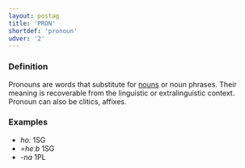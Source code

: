 ```yaml
---
layout: postag
title: 'PRON'
shortdef: 'pronoun'
udver: '2'
---
```


### Definition

Pronouns are words that substitute for [nouns]() or noun phrases.
Their meaning is recoverable from the linguistic or extralinguistic context.
Pronoun can also be clitics, affixes.

### Examples

- _hoː_ 1SG
- _=heːb_ 1SG  
- _-na_ 1PL
<!-- Interlanguage links updated So kvě 14 19:01:53 CEST 2022 -->
